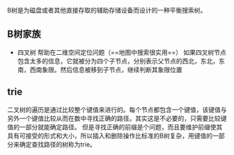 B树是为磁盘或者其他直接存取的辅助存储设备而设计的一种平衡搜索树。
## B树家族
- 四叉树
帮助在二维空间定位问题（==地图中搜索很实用==）
如果四叉树节点包含太多的信息，它就被分为四个子节点，分别表示父节点的西北，东北，东南，西南象限。然后信息被移到子节点，继续判断其象限位置
## trie
二叉树的遍历是通过比较整个键值来进行的。每个节点都包含一个键值，该键值与另外一个键值比较从而在数中寻找正确的路径。其实这是不必要的，只需要比较键值的一部分就能确定路径。
但是寻找正确的前缀是个问题，而且要维护前缀使其具有可接受的形式和大小，所以插入和删除操作比标准的B树复杂，用键值的一部分来确定查找路径的树称为trie。
